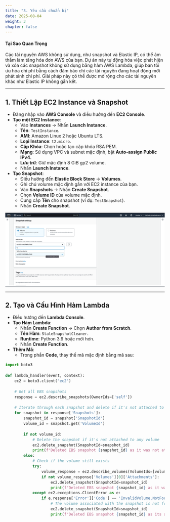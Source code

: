 ```yaml
---
title: "3. Yêu cầu chuẩn bị"
date: 2025-08-04
weight: 3
chapter: false
---
```


#### Tại Sao Quan Trọng

Các tài nguyên AWS không sử dụng, như snapshot và Elastic IP, có thể âm thầm làm tăng hóa đơn AWS của bạn. Dự án này tự động hóa việc phát hiện và xóa các snapshot không sử dụng bằng hàm AWS Lambda, giúp bạn tối ưu hóa chi phí bằng cách đảm bảo chỉ các tài nguyên đang hoạt động mới phát sinh chi phí. Giải pháp này có thể được mở rộng cho các tài nguyên khác như Elastic IP không gắn kết.

---

## 1. Thiết Lập EC2 Instance và Snapshot

* Đăng nhập vào **AWS Console** và điều hướng đến **EC2 Console**.
* **Tạo một EC2 Instance**:
  * Vào **Instances** → Nhấn **Launch Instance**.
  * **Tên**: `TestInstance`.
  * **AMI**: Amazon Linux 2 hoặc Ubuntu LTS.
  * **Loại Instance**: `t2.micro`.
  * **Cặp Khóa**: Chọn hoặc tạo cặp khóa RSA PEM.
  * **Mạng**: Sử dụng VPC và subnet mặc định, bật **Auto-assign Public IPv4**.
  * **Lưu trữ**: Giữ mặc định 8 GiB gp2 volume.
  * Nhấn **Launch Instance**.
* **Tạo Snapshot**:
  * Điều hướng đến **Elastic Block Store** → **Volumes**.
  * Ghi chú volume mặc định gắn với EC2 instance của bạn.
  * Vào **Snapshots** → Nhấn **Create Snapshot**.
  * Chọn **Volume ID** của volume mặc định.
  * Cung cấp **Tên** cho snapshot (ví dụ: `TestSnapshot`).
  * Nhấn **Create Snapshot**.

![Tạo Snapshot](./images/snapshot_creation.png?featherlight=false&width=90pc)

---

## 2. Tạo và Cấu Hình Hàm Lambda

* Điều hướng đến **Lambda Console**.
* **Tạo Hàm Lambda**:
  * Nhấn **Create Function** → Chọn **Author from Scratch**.
  * **Tên Hàm**: `StaleSnapshotCleaner`.
  * **Runtime**: Python 3.9 hoặc mới hơn.
  * Nhấn **Create Function**.
* **Thêm Mã**:
  * Trong phần **Code**, thay thế mã mặc định bằng mã sau:

```python
import boto3

def lambda_handler(event, context):
    ec2 = boto3.client('ec2')

    # Get all EBS snapshots
    response = ec2.describe_snapshots(OwnerIds=['self'])

    # Iterate through each snapshot and delete if it's not attached to any volume or the volume is not attached to a running instance
    for snapshot in response['Snapshots']:
        snapshot_id = snapshot['SnapshotId']
        volume_id = snapshot.get('VolumeId')

        if not volume_id:
            # Delete the snapshot if it's not attached to any volume
            ec2.delete_snapshot(SnapshotId=snapshot_id)
            print(f"Deleted EBS snapshot {snapshot_id} as it was not attached to any volume.")
        else:
            # Check if the volume still exists
            try:
                volume_response = ec2.describe_volumes(VolumeIds=[volume_id])
                if not volume_response['Volumes'][0]['Attachments']:
                    ec2.delete_snapshot(SnapshotId=snapshot_id)
                    print(f"Deleted EBS snapshot {snapshot_id} as it was taken from a volume not attached to any running instance.")
            except ec2.exceptions.ClientError as e:
                if e.response['Error']['Code'] == 'InvalidVolume.NotFound':
                    # The volume associated with the snapshot is not found (it might have been deleted)
                    ec2.delete_snapshot(SnapshotId=snapshot_id)
                    print(f"Deleted EBS snapshot {snapshot_id} as its associated volume was not found.")
